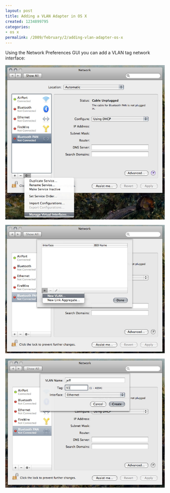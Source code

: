 ```yaml
---
layout: post
title: Adding a VLAN Adapter in OS X
created: 1234899795
categories:
- os x
permalink: /2009/february/2/adding-vlan-adapter-os-x
---
```

<p>Using the Network Preferences GUI you can add a VLAN tag network interface:</p>
<p><img alt="Network Preferences" src="/images/vlan_1.jpg" /></p>
<!--break-->
<p><img src="/images/vlan_2.jpg" alt="Network Preferences" /></p>
<p><img src="/images/vlan_3.jpg" alt="Network Preferences" /></p>
